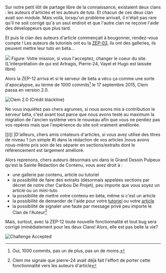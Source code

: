 Sur notre petit ilôt de partage libre de la connaissance, existaient deux clans : les auteurs d'articles et les auteurs de tuto. 
Et chacun de ces deux clan avait son module. Mais voilà, lorsqu'un problème arrivait, il n'était pas rare qu'il ne soit corrigé qu'à un seul
endroit et que l'autre clan ne reçoive l'aide des développeurs que plus tard. 

Et puis le clan des auteurs d'article commençait à bougonner, rendez-vous compte ! Les auteurs de tutoriels ont eu la [ZEP-03](/contenus/aides/?type=tuto),
ils ont des galleries, ils peuvent mettre leur tuto en béta...

![](http://img.maxisciences.com/greffe-d-organe/des-chirurgiens-britanniques-ont-greffe-un-coeur-qui-s-etait-arrete-a-un-patient-age-de-60-ans_69416_w460.jpg)
Figure: Votre mission, si vous l'acceptez, changer le coeur du site. (L'interprétation de qui est Artragis, Pierre-24, Vayel et Hugo est laissée libre)

Alors la ZEP-12 arriva et si le serveur de béta a vécu ça comme une sorte d'apocalypse, au terme de 1000 commits[^et_de_1000] le 17 septembre 2015, Clem passa en version 2.0.

[^et_de_1000]: Oui, 1000 commits, pas un de plus, pas un de moins.

![Clem 2.0 (Crédit blackline)](https://zestedesavoir.com/media/galleries/877/6943c548-1a50-45e4-85de-e3967a0e4444.png.960x960_q85.png)

Ne vous inquiétez pas chers agrumes, si nous avons mis à contribution le serveur béta, c'est avant tout parce que nous avons testé au maximum la migration
de l'ancien système vers le nouveau afin que vous ne perdiez pas vos repères mais que l'expérience du site soit vraiment améliorée.

[[i]]
|D'ailleurs, chers amis créateurs d'articles, si vous avez utilisé des titres de niveau 1 (un simple #) dans la rédaction de vos articles
|nous avons nous-même pris soin de les séparer en sections/extraits dont le référencement est largement amélioré.

Alors reprenons, chers auteurs désormais uni dans le Grand Dessin Pulpeux qu'est la Sainte Rédaction de Contenu, vous avez droit à :

- une gallerie par contenu, article ou tutoriel
- la possibilité de faire des extraits (désormais appelées sections par décret de notre cher Caribou De Projet), peu importe que vous soyez un article ou un mini-tuto
- la possibilité de mettre votre contenu en béta, même si c'est un article
- la possibilité de demander de l'aide pour votre [tutoriel](/contenus/aides/?type=tuto) ou votre [article](/contenus/aides/?type=article)
- la possibilité de signaler une faute par message privé peu importe le Clan de l'Auteur[^signal]

[^signal]: Clem me signale que pierre-24 avait déjà fait l'effort de porter cette fonctionnalité vers les auteurs d'article

Mais, surtout, avec la ZEP-12 toute nouvelle fonctionnalité et tout bug sera corrigé immédiatement pour les deux Clans! Alors, elle est pas belle la vie?

![Challenge Accepted](https://camo.githubusercontent.com/8a9236011a38419b35769dccf4d132ccad947b65/687474703a2f2f696d67302e6774737374617469632e636f6d2f77616c6c7061706572732f33366436366131343339303666646663616535356664363838316631643135365f6c617267652e6a706567)